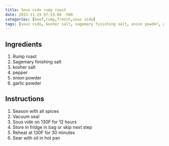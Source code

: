 ```yaml
---
title: Sous vide rump roast
date: 2015-11-29 07:53:00 -500
categories: [beef,rump,french,sous vide]
tags: [sous vide, kosher salt, sagemary finishing salt, onion powder, garlic powder, vacuum seal, pepper, rump roast]
---
```


## Ingredients

1.  Rump roast
2.  Sagemary finishing salt
3.  kosher salt
4.  pepper
5.  onion powder
6.  garlic powder


## Instructions

1.  Season with all spices
2.  Vacuum seal
3.  Sous vide on 130F for 12 hours
4.  Store in fridge in bag or skip next step
5.  Reheat at 130F for 30 minutes
6.  Sear with oil in hot pan

